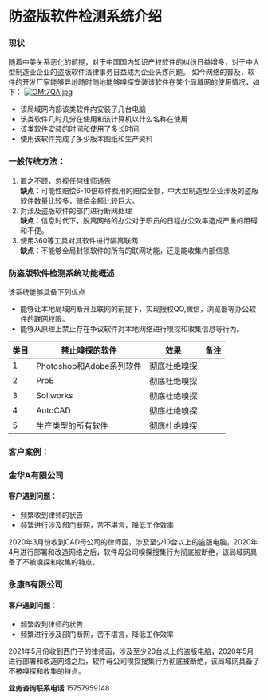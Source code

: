 # 防盗版软件检测系统介绍
### 现状
随着中美关系恶化的前提，对于中国国内知识产权软件的纠纷日益增多，对于中大型制造业企业的盗版软件法律事务日益成为企业头疼问题。
如今网络的普及，软件的开发厂家能够异地随时随地能够嗅探安装该软件在某个局域网的使用情况，如下：
[![OMt7QA.jpg](https://s1.ax1x.com/2022/05/07/OMt7QA.jpg)](https://imgtu.com/i/OMt7QA)
- 该局域网内部该类软件内安装了几台电脑
- 该类软件几时几分在使用和该计算机以什么名称在使用
- 该类软件安装的时间和使用了多长时间
- 使用该软件完成了多少版本图纸和生产资料

### 一般传统方法：
1. 置之不顾，忽视任何律师通告<br>
**缺点**：可能性赔偿6-10倍软件费用的赔偿金额，中大型制造型企业涉及的盗版软件数量比较多，赔偿金额比较巨大。
2. 对涉及盗版软件的部门进行断网处理<br>
**缺点**：信息时代下，脱离网络的办公对于职员的日程办公效率造成严重的阻碍和不便。
3. 使用360等工具对其软件进行隔离联网<br>
**缺点**：不能够全局封锁软件的所有的联网功能，还是能收集内部信息
### 防盗版软件检测系统功能概述
该系统能够具备下列优点
- 能够让本地局域网断开互联网的前提下，实现授权QQ,微信，浏览器等办公软件的联网权限。
- 能够从原理上禁止存在争议软件对本地网络进行嗅探和收集信息等行为。

| 类目 | 禁止嗅探的软件   | 效果 | 备注|
| ----- | --------- | ----------- | ------- |
| 1 | Photoshop和Adobe系列软件 |彻底杜绝嗅探             |         |
| 2  |ProE    | 彻底杜绝嗅探    |         |
| 3  |Soliworks    | 彻底杜绝嗅探    |         |
| 4  |AutoCAD   | 彻底杜绝嗅探    |         |
| 5  |生产类型的所有软件   | 彻底杜绝嗅探    |         |
### 客户案例：
### 金华A有限公司
#### 客户遇到问题：
- 频繁收到律师的状告
- 频繁进行涉及部门断网，苦不堪言，降低工作效率

2020年3月份收到CAD母公司的律师函，涉及至少10台以上的盗版电脑，2020年4月进行部署和改造网络之后，软件母公司嗅探搜集行为彻底被断绝，该局域网具备了不被嗅探和收集的特点。
### 永康B有限公司
#### 客户遇到问题：
- 频繁收到律师的状告
- 频繁进行涉及部门断网，苦不堪言，降低工作效率

2021年5月份收到西门子的律师函，涉及至少20台以上的盗版电脑，2020年5月进行部署和改造网络之后，软件母公司嗅探搜集行为彻底被断绝，该局域网具备了不被嗅探和收集的特点。

**业务咨询联系电话** 15757959148

